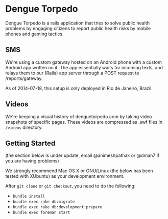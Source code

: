 # Dengue Torpedo

Dengue Torpedo is a rails application that tries to solve public health problems by engaging citizens to report
public health risks by mobile phones and gaming tactics.

## SMS
We're using a custom gateway hosted on an Android phone with a custom Android app
written on it. The app essentially waits for incoming texts, and relays them to
our (Rails) app server through a POST request to /reports/gateway.

As of 2014-07-18, this setup is only deployed in Rio de Janeiro, Brazil.

## Videos
We're keeping a visual history of denguetorpedo.com by taking video snapshots
of specific pages. These videos are compressed as .swf files in `/videos`
directory.

## Getting Started
(the section below is under update, email @animeshpathak or @dman7 if you are having problems)

We strongly recommend Mac OS X or GNU/Linux (the below has been tested with XUbuntu) as your development environment.

After `git clone` or `git checkout`, you need to do the following:
* `bundle install`
* `bundle exec rake db:migrate`
* `bundle exec rake db:development:prepare`
* `bundle exec foreman start`
